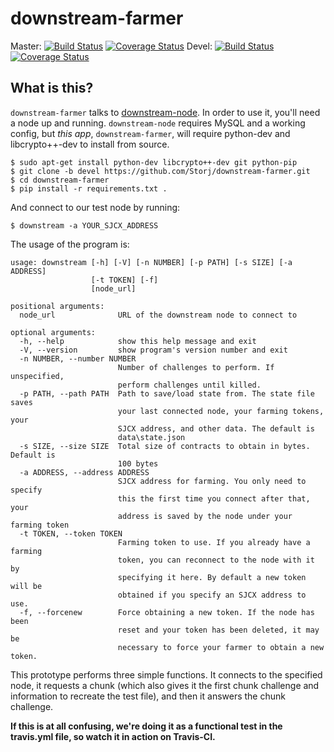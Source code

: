 downstream-farmer
=================

Master: [![Build Status](https://travis-ci.org/Storj/downstream-farmer.svg?branch=master)](https://travis-ci.org/Storj/downstream-farmer)  [![Coverage Status](https://img.shields.io/coveralls/Storj/downstream-farmer.svg)](https://coveralls.io/r/Storj/downstream-farmer?branch=master)
Devel: [![Build Status](https://travis-ci.org/Storj/downstream-farmer.svg?branch=devel)](https://travis-ci.org/Storj/downstream-farmer) [![Coverage Status](https://img.shields.io/coveralls/Storj/downstream-farmer.svg)](https://coveralls.io/r/Storj/downstream-farmer?branch=devel)


## What is this?

`downstream-farmer` talks to [downstream-node](https://github.com/Storj/downstream-node).  In order to use it, you'll need a node up and running.  `downstream-node` requires MySQL and a working config, but *this app*, `downstream-farmer`, will require python-dev and libcrypto++-dev to install from source.

```
$ sudo apt-get install python-dev libcrypto++-dev git python-pip
$ git clone -b devel https://github.com/Storj/downstream-farmer.git
$ cd downstream-farmer
$ pip install -r requirements.txt .
```

And connect to our test node by running:
```
$ downstream -a YOUR_SJCX_ADDRESS
```

The usage of the program is:

```
usage: downstream [-h] [-V] [-n NUMBER] [-p PATH] [-s SIZE] [-a ADDRESS]
                  [-t TOKEN] [-f]
                  [node_url]

positional arguments:
  node_url              URL of the downstream node to connect to

optional arguments:
  -h, --help            show this help message and exit
  -V, --version         show program's version number and exit
  -n NUMBER, --number NUMBER
                        Number of challenges to perform. If unspecified,
                        perform challenges until killed.
  -p PATH, --path PATH  Path to save/load state from. The state file saves
                        your last connected node, your farming tokens, your
                        SJCX address, and other data. The default is
                        data\state.json
  -s SIZE, --size SIZE  Total size of contracts to obtain in bytes. Default is
                        100 bytes
  -a ADDRESS, --address ADDRESS
                        SJCX address for farming. You only need to specify
                        this the first time you connect after that, your
                        address is saved by the node under your farming token
  -t TOKEN, --token TOKEN
                        Farming token to use. If you already have a farming
                        token, you can reconnect to the node with it by
                        specifying it here. By default a new token will be
                        obtained if you specify an SJCX address to use.
  -f, --forcenew        Force obtaining a new token. If the node has been
                        reset and your token has been deleted, it may be
                        necessary to force your farmer to obtain a new token.
```

This prototype performs three simple functions.  It connects to the specified node, it requests a chunk (which also gives it the first chunk challenge and information to recreate the test file), and then it answers the chunk challenge.

**If this is at all confusing, we're doing it as a functional test in the travis.yml file, so watch it in action on Travis-CI.**


